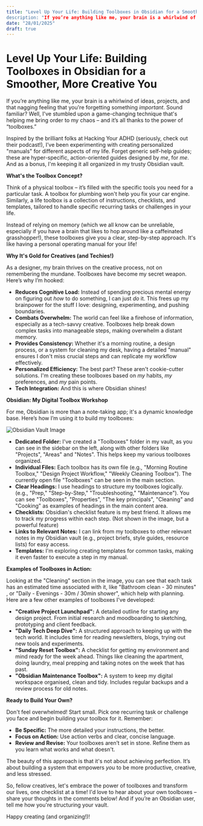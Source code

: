 ```yaml
---
title: "Level Up Your Life: Building Toolboxes in Obsidian for a Smoother, More Creative You
description: "If you’re anything like me, your brain is a whirlwind of ideas, projects, and that nagging feeling that you're forgetting something *important*."
date: "28/01/2025"
draft: true
---
```


# Level Up Your Life: Building Toolboxes in Obsidian for a Smoother, More Creative You

 If you’re anything like me, your brain is a whirlwind of ideas, projects, and that nagging feeling that you're forgetting something *important*. Sound familiar? Well, I've stumbled upon a game-changing technique that's helping me bring order to my chaos – and it’s all thanks to the power of “toolboxes.”

Inspired by the brilliant folks at Hacking Your ADHD (seriously, check out their podcast!), I’ve been experimenting with creating personalized "manuals" for different aspects of my life. Forget generic self-help guides; these are hyper-specific, action-oriented guides designed by *me*, for *me*. And as a bonus, I'm keeping it all organized in my trusty Obsidian vault.

**What's the Toolbox Concept?**

Think of a physical toolbox – it’s filled with the specific tools you need for a particular task. A toolbox for plumbing won't help you fix your car engine. Similarly, a life toolbox is a collection of instructions, checklists, and templates, tailored to handle specific recurring tasks or challenges in your life.

Instead of relying on memory (which we all know can be unreliable, especially if you have a brain that likes to hop around like a caffeinated grasshopper!), these toolboxes give you a clear, step-by-step approach. It's like having a personal operating manual for your life!

**Why It's Gold for Creatives (and Techies!)**

As a designer, my brain thrives on the creative process, not on remembering the mundane.  Toolboxes have become my secret weapon.  Here’s why I’m hooked:

*   **Reduces Cognitive Load:**  Instead of spending precious mental energy on figuring out *how* to do something, I can just *do* it. This frees up my brainpower for the stuff I love: designing, experimenting, and pushing boundaries.
*   **Combats Overwhelm:** The world can feel like a firehose of information, especially as a tech-savvy creative. Toolboxes help break down complex tasks into manageable steps, making overwhelm a distant memory.
*   **Provides Consistency:**  Whether it's a morning routine, a design process, or a system for cleaning my desk, having a detailed "manual" ensures I don't miss crucial steps and can replicate my workflow effectively.
*   **Personalized Efficiency:**  The best part? These aren't cookie-cutter solutions. I'm creating these toolboxes based on *my* habits, *my* preferences, and *my* pain points.
*   **Tech Integration:** And this is where Obsidian shines!

**Obsidian: My Digital Toolbox Workshop**

For me, Obsidian is more than a note-taking app; it's a dynamic knowledge base. Here’s how I’m using it to build my toolboxes:

![Obsidian Vault Image](https://i.imgur.com/oVbF43v.png)

*   **Dedicated Folder:** I've created a "Toolboxes" folder in my vault, as you can see in the sidebar on the left, along with other folders like "Projects", "Areas" and "Notes".  This helps keep my various toolboxes organized.
*   **Individual Files:** Each toolbox has its own file (e.g., "Morning Routine Toolbox," "Design Project Workflow," "Weekly Cleaning Toolbox").  The currently open file "Toolboxes" can be seen in the main section.
*   **Clear Headings:**  I use headings to structure my toolboxes logically. (e.g., "Prep," "Step-by-Step," "Troubleshooting," "Maintenance").  You can see "Toolboxes", "Properties", "The key principals", "Cleaning" and "Cooking" as examples of headings in the main content area.
*   **Checklists:**  Obsidian's checklist feature is my best friend.  It allows me to track my progress within each step. (Not shown in the image, but a powerful feature)
*   **Links to Relevant Notes:**  I can link from my toolboxes to other relevant notes in my Obsidian vault (e.g., project briefs, style guides, resource lists) for easy access.
*   **Templates:**  I'm exploring creating templates for common tasks, making it even faster to execute a step in my manual.

**Examples of Toolboxes in Action:**

Looking at the "Cleaning" section in the image, you can see that each task has an estimated time associated with it, like "Bathroom clean - 30 minutes" , or "Daily - Evenings - 30m / 30min shower", which help with planning. Here are a few other examples of toolboxes I've developed:

*   **"Creative Project Launchpad":** A detailed outline for starting any design project. From initial research and moodboarding to sketching, prototyping and client feedback.
*   **"Daily Tech Deep Dive":** A structured approach to keeping up with the tech world. It includes time for reading newsletters, blogs, trying out new tools and experiments.
*   **"Sunday Reset Toolbox":**  A checklist for getting my environment and mind ready for the week ahead. Things like cleaning the apartment, doing laundry, meal prepping and taking notes on the week that has past.
*   **"Obsidian Maintenance Toolbox":** A system to keep my digital workspace organised, clean and tidy. Includes regular backups and a review process for old notes.

**Ready to Build Your Own?**

Don't feel overwhelmed! Start small.  Pick one recurring task or challenge you face and begin building your toolbox for it. Remember:

*   **Be Specific:** The more detailed your instructions, the better.
*   **Focus on Action:** Use action verbs and clear, concise language.
*   **Review and Revise:** Your toolboxes aren’t set in stone.  Refine them as you learn what works and what doesn't.

The beauty of this approach is that it's not about achieving perfection.  It’s about building a system that empowers *you* to be more productive, creative, and less stressed.

So, fellow creatives, let's embrace the power of toolboxes and transform our lives, one checklist at a time! I'd love to hear about your own toolboxes – share your thoughts in the comments below!  And if you’re an Obsidian user, tell me how you're structuring your vault.

Happy creating (and organizing!)!